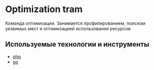 # Optimization tram

Команда оптимизации. Занимается профилированием, поиском уязвимых мест и оптимизацией использования ресурсов

## Используемые технологии и инструменты

* [php](tech/php.md)
* [go](tech/go.md)
